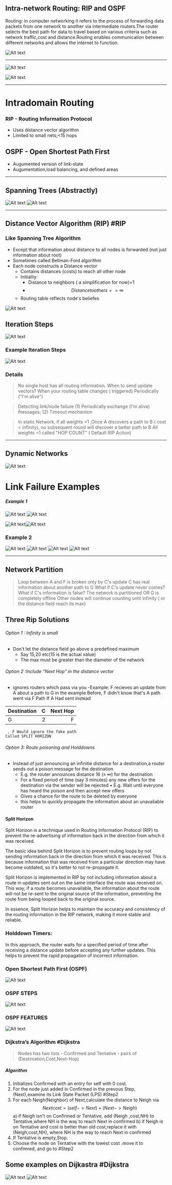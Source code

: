 ## Intra-network Routing: RIP and OSPF

Routing: in computer networking it refers to the process of forwarding data packets from one network to another via intermediate routers.The router selects the best path for data to travel based on various criteria such as network traffic,cost and distance.Routing enables communication between different networks and allows the internet to function.

![Alt text](IMAGES/Pasted%20image%2020230131112022.png)

---

![Alt text](IMAGES/Pasted%20image%2020230131112544.png)

![Alt text](IMAGES/Pasted%20image%2020230131114600.png)

---

# Intradomain Routing

### RIP - Routing Information Protocol
- Uses distance vector algorithm
- Limited to small nets;<15 hops

## OSPF - Open Shortest Path First
- Augumented version of link-state
- Augumentation,load balancing, and defined areas
---
## Spanning Trees (Abstractly)
![Alt text](IMAGES/Pasted%20image%2020230131115707.png)
![Alt text](IMAGES/Pasted%20image%2020230131115826.png)

---
## Distance Vector Algorithm (RIP) #RIP

### Like Spanning Tree Algorithm
- Except that information about distance to all nodes is forwarded (not just information about root)
- Sometimes called Bellman-Ford algorithm
- Each node constructs a Distance vector
	- Contains distances (costs) to reach all other node
	- Initialliy:
		- Distance to neighbors ( a simplification for now)=1
		-  $$ Distance to others ==\infty $$
	- Routing table reflects node's beliefes

![Alt text](IMAGES/Pasted%20image%2020230131120518.png)

## Iteration Steps

![Alt text](IMAGES/Pasted%20image%2020230131120636.png)

### Example Iteration Steps
![Alt text](IMAGES/Pasted%20image%2020230131120717.png)

### Details
> No single host has all routing information.
> When to send update vectors?
> 	When your routing table changes ( triggered)
> 	Periodically ("I'm alive")

>Detecting link/node failure
>	(1) Periodically exchange (I'm alive) ْmessages;
>	(2) Timeout mechanism

> In static Network, if all weights =1 ,Once A discovers a path to B ( cost < infinity),
> no subsequent round will discover a better path to B
> All weights  =1 called "HOP COUNT" ( Default RIP Action)
---
## Dynamic Networks
![Alt text](IMAGES/Pasted%20image%2020230131121224.png)
# Link Failure Examples
##### Example 1
![Alt text](IMAGES/Pasted%20image%2020230131121325.png)
![Alt text](IMAGES/Pasted%20image%2020230131121406.png)

![Alt text](IMAGES/Pasted%20image%2020230131121509.png)![Alt text](IMAGES/Pasted%20image%2020230131121546.png)
### Example 2
![Alt text](IMAGES/Pasted%20image%2020230131121630.png)
![Alt text](IMAGES/Pasted%20image%2020230131121652.png)
![Alt text](IMAGES/Pasted%20image%2020230131121738.png)
![Alt text](IMAGES/Pasted%20image%2020230131121804.png)

---
## Network Partition
> Loop between A and F is broken only by C's update
> 	C has real information about another path to G
> What if C's update never comes? What if C's information is false?
> 	The network is partitioned OR G is completely offline
> Other nodes will continue counting until infinity ( or the distance field reach its max)

## Three Rip Solutions

###### Option 1 : Infinity is small
- Don't let the distance field go above a predefined maximum
	- Say 15,20 etc(15 is the actual value)
	- The max must be greater than the diameter of the network

###### Option 2 :Include "Next Hop" in the distance vector
- ignores routers which pass via you
-Example: F recieves an update from A about a path to G
	in the example Before, F didn't know that's A path went via F Path
	If A Had sent instead

|Destination  | C  | Next Hop |
| :------------ |:---------------:| -----:|
| G    | 2 | F |

     , F Would ignore the fake path
	Called SPLIT HORIZON

###### Option 3: Route poisoning and Holddowns
- Instead of just announcing an infinitie distance for a destination,a router sends out a poison message for the destination
	- E.g. the router announces distance 16 (≡ ∞) for the destination
	- For a fixed period of time (say 3 minutes) any new offers for the destination via the sender will be rejected
		• E.g. Wait until everyone has heard the poison and then accept new offers
	-  Gives a chance for the route to be deleted by everyone
    - this helps to quickly propagate the information about an unavaliable router
	

#### Split Horizon
Split Horizon is a technique used in Routing Information Protocol (RIP) to prevent the re-advertising of information back in the direction from which it was received.

The basic idea behind Split Horizon is to prevent routing loops by not sending information back in the direction from which it was received. This is because information that was received from a particular direction may have become outdated, so it's better to not re-propagate it.

Split Horizon is implemented in RIP by not including information about a route in updates sent out on the same interface the route was received on. This way, if a route becomes unavailable, the information about the route will not be re-sent to the original source of the information, preventing the route from being looped back to the original source.

In essence, Split Horizon helps to maintain the accuracy and consistency of the routing information in the RIP network, making it more stable and reliable.

### Holddown Timers: 
In this approach, the router waits for a specified period of time after receiving a distance update before accepting any further updates. This helps to prevent the rapid propagation of incorrect information.

### Open Shortest Path First (OSPF)
![Alt text](IMAGES/Pasted%20image%2020230131124520.png)

### OSPF STEPS

![Alt text](IMAGES/Pasted%20image%2020230131124656.png)

### OSPF FEATURES
![Alt text](IMAGES/Pasted%20image%2020230131124717.png)

### Dijkstra’s Algorithm #Dijkstra 
> Nodes has two lists - Confirmed and Tentative - pairs of (Destiniation,Cost,Next-Hop)
##### Algorithm
1. Initializes Confirmed with an entry for self with 0 cost.
2. For the node just added in Confirmed in the prevous Step,(Next),examine its Link State Packet (LPS) #Step2 
3. For each Neigh(Neighbor) of Next,calculate  the distance to Neigh via $$ Nextcost=(self-> Next) + (Next-> Neigh)$$
	a) if Neigh isn't on Confirmed or Tentative, add (Neigh ,cost,NH) to Tentative,where NH is the way to reach Next in confirmed
	b) if Neigh is on Tentative and cost is better than old cost,replace it with (Neigh,cost,NH), where NH  is the way to reach Next in confirmed
4. If Tentative is empty,Stop.
5. Choose the node on Tentative with the lowest cost .move it to confimred, and go to #Step2

## Some examples on Dijkastra #Dijkstra

![Alt text](IMAGES/Pasted%20image%2020230131125829.png)
![Alt text](IMAGES/Pasted%20image%2020230131125846.png)